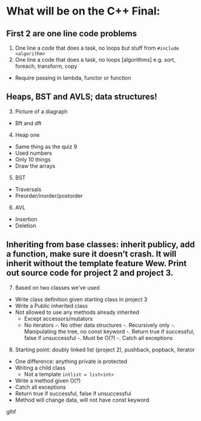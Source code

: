 # What will be on the C++ Final:

## First 2 are one line code problems
1. One line a code that does a task, no loops but stuff from `#include <algorithm>`
2. One line a code that does a task, no loops [algorithms] e.g. sort, foreach, transform, copy
  - Require passing in lambda, functor or function
## Heaps, BST and AVLS; data structures!
3. Picture of a diagraph
  - Bft and dft
4. Heap one
  - Same thing as the quiz 9
  - Used numbers
  - Only 10 things
  - Draw the arrays
5. BST
  - Traversals
  - Preorder/inorder/postorder
6. AVL
  - Insertion
  -	Deletion
## Inheriting from base classes: inherit publicy, add a function, make sure it doesn’t crash. It will inherit without the template feature Wew. Print out source code for project 2 and project 3.
7. Based on two classes we’ve used
  -	Write class definition given starting class in project 3
  - Write a Public inherited class
  - Not allowed to use any methods already inherited
    -	Except accessors/mutators
      - No iterators
  -.	No other data structures
  -.	Recursively only
  -.	Manipulating the tree, no const keyword
  -.	Return true if successful, false if unsuccessful
  -.	Must be O(?)
  -.	Catch all exceptions
8. Starting point: doubly linked list (project 2), pushback, popback, iterator
  - One difference: anything private is protected
  - Writing a child class
    - Not a template `intlist = list<int>`
  - Write a method given O(?)
  - Catch all exceptions
  - Return true if successful, false if unsuccessful
  - Method will change data, will not have const keyword

glhf
